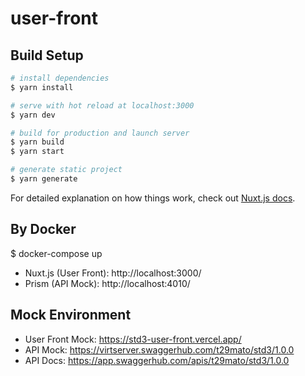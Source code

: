 # user-front

## Build Setup

```bash
# install dependencies
$ yarn install

# serve with hot reload at localhost:3000
$ yarn dev

# build for production and launch server
$ yarn build
$ yarn start

# generate static project
$ yarn generate
```

For detailed explanation on how things work, check out [Nuxt.js docs](https://nuxtjs.org).

## By Docker

$ docker-compose up

- Nuxt.js (User Front): http://localhost:3000/
- Prism (API Mock): http://localhost:4010/

## Mock Environment

- User Front Mock: https://std3-user-front.vercel.app/
- API Mock: https://virtserver.swaggerhub.com/t29mato/std3/1.0.0
- API Docs: https://app.swaggerhub.com/apis/t29mato/std3/1.0.0
